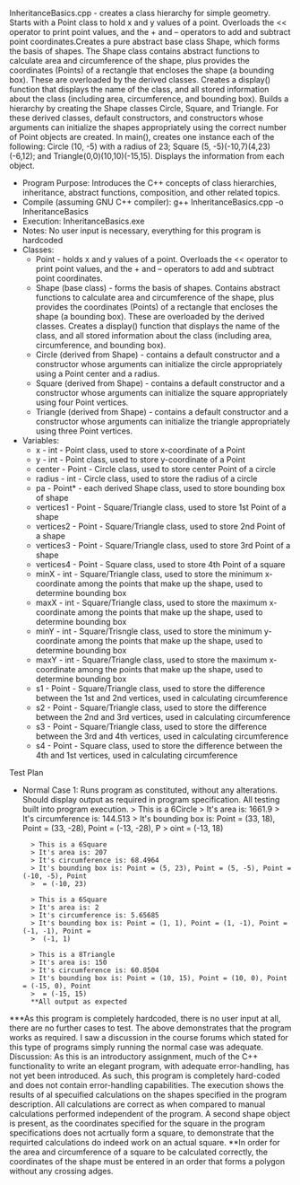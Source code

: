 InheritanceBasics.cpp - creates a class hierarchy for simple geometry. Starts with a Point class to hold x and y values of a point. Overloads the << operator to print point values, and the + and – operators to add and subtract point coordinates.Creates a pure abstract base class Shape, which forms the basis of shapes. The Shape class contains abstract functions to calculate area and circumference of the shape, plus provides the coordinates (Points) of a rectangle that encloses the shape (a bounding box). These are overloaded by the derived classes. Creates a display() function that displays the name of the class, and all stored information about the class (including area, circumference, and bounding box). Builds a hierarchy by creating the Shape classes Circle, Square, and Triangle. For these derived classes, default constructors, and constructors whose arguments can initialize the shapes appropriately using the correct number of Point objects are created.  In main(), creates one instance each of the following: Circle (10, -5) with a radius of 23; Square (5, -5)(-10,7)(4,23)(-6,12); and Triangle(0,0)(10,10)(-15,15). Displays the information from each object.

- Program Purpose:
		Introduces the C++ concepts of class hierarchies, inheritance, abstract
		functions, composition, and other related topics.
- Compile (assuming GNU C++ compiler): g++ InheritanceBasics.cpp -o InheritanceBasics
- Execution: InheritanceBasics.exe
- Notes: No user input is necessary, everything for this program is hardcoded
- Classes: 
	- Point - holds x and y values of a point. Overloads the << operator to print 
				point values, and the + and – operators to add and subtract point 
				coordinates. 
	- Shape (base class) - forms the basis of shapes. Contains abstract functions 
				to calculate area and circumference of the shape, plus provides the 
				coordinates (Points) of a rectangle that encloses the shape (a bounding 
				box). These are overloaded by the derived classes. Creates a display() 
				function that displays the name of the class, and all stored information 
				about the class (including area, circumference, and bounding box).
	- Circle  (derived from Shape) - contains a default constructor and a constructor 
				whose arguments can initialize the circle appropriately using a Point 
				center and a radius.
	- Square (derived from Shape) - contains a default constructor and a constructor 
				whose arguments can initialize the square appropriately using four 
				Point vertices.
	- Triangle (derived from Shape) - contains a default constructor and a constructor 
				whose arguments can initialize the triangle appropriately using three 
				Point vertices.
- Variables:
	- x - int - Point class, used to store x-coordinate of a Point
	- y - int - Point class, used to store y-coordinate of a Point
	- center - Point - Circle class, used to store center Point of a circle
	- radius - int - Circle class, used to store the radius of a circle
	- pa - Point* - each derived Shape class, used to store bounding box of shape
	- vertices1 - Point - Square/Triangle class, used to store 1st Point of a shape
	- vertices2 - Point - Square/Triangle class, used to store 2nd Point of a shape
	- vertices3 - Point - Square/Triangle class, used to store 3rd Point of a shape
	- vertices4 - Point - Square class, used to store 4th Point of a square
	- minX - int - Square/Triangle class, used to store the minimum x-coordinate 
				among the points that make up the shape, used to determine bounding 
				box
	- maxX - int - Square/Triangle class, used to store the maximum x-coordinate 
				among the points that make up the shape, used to determine bounding 
				box
	- minY - int - Square/Trisngle class, used to store the minimum y-coordinate 
				among the points that make up the shape, used to determine bounding 
				box
	- maxY - int - Square/Triangle class, used to store the maximum x-coordinate 
				among the points that make up the shape, used to determine bounding box
	- s1 - Point - Square/Triangle class, used to store the difference between the 1st
			and 2nd vertices, used in calculating circumference
	- s2 - Point - Square/Triangle class, used to store the difference between the 2nd
				and 3rd vertices, used in calculating circumference
	- s3 - Point - Square/Triangle class, used to store the difference between the 3rd
				and 4th vertices, used in calculating circumference
	- s4 - Point - Square class, used to store the difference between the 4th
				and 1st vertices, used in calculating circumference

Test Plan
- Normal Case 1:
		Runs program as constituted, without any alterations.
		Should display output as required in program specification.
		All testing built into program execution.
		> This is a 6Circle
		> It's area is: 1661.9
		> It's circumference is: 144.513
		> It's bounding box is: Point = (33, 18), Point = (33, -28), Point = (-13, -28), P
		> oint = (-13, 18)

		> This is a 6Square
		> It's area is: 207
		> It's circumference is: 68.4964
		> It's bounding box is: Point = (5, 23), Point = (5, -5), Point = (-10, -5), Point
		>  = (-10, 23)

		> This is a 6Square
		> It's area is: 2
		> It's circumference is: 5.65685
		> It's bounding box is: Point = (1, 1), Point = (1, -1), Point = (-1, -1), Point =
		>  (-1, 1)

		> This is a 8Triangle
		> It's area is: 150
		> It's circumference is: 60.8504
		> It's bounding box is: Point = (10, 15), Point = (10, 0), Point = (-15, 0), Point
		>  = (-15, 15)
		**All output as expected
***As this program is completely hardcoded, there is no user input at all, there are no
further cases to test.  The above demonstrates that the program works as required.  I
saw a discussion in the course forums which stated for this type of programs simply
running the normal case was adequate.
Discussion:
		As this is an introductory assignment, much of the C++ functionality to 
		write an elegant program, with adequate error-handling, has not yet been
		introduced.  As such, this program is completely hard-coded and does not
		contain error-handling capabilities.
		The execution shows the results of al specuified calculations on the shapes
		specified in the program description.  All calculations are correct as when
		compared to manual calculations performed independent of the program.
		A second shape object is present, as the coordinates specified for the square
		in the program specifications does not acrtually form a square, to demonstrate
		that the requirted calculations do indeed work on an actual square.
		**In order for the area and circumference of a square to be calculated correctly,
		the coordinates of the shape must be entered in an order that forms a polygon
		without any crossing adges.
